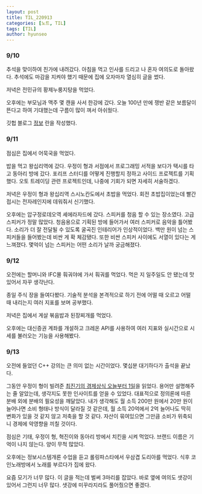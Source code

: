 ```yaml
---
layout: post
title: TIL_220913
categories: [노트, TIL]
tags: [TIL]
author: hyunseo
---
```


### 9/10

추석을 맞이하여 친가에 내려갔다. 아침을 먹고 인사를 드리고 나 혼자 여의도로 돌아왔다. 추석에도 마감을 지켜야 했기 때문에 집에 오자마자 열심히 글을 썼다.

저녁은 전민규의 황제누룽지탕을 먹었다.

오후에는 부모님과 맥주 몇 캔을 사서 한강에 갔다. 오늘 100년 만에 쟁반 같은 보름달이 뜬다고 하여 기대했는데 구름이 많이 껴서 아쉬웠다.

깃헙 블로그 [정보](https://hyunseochoi.github.io/about/) 란을 작성했다.

### 9/11

점심은 집에서 어묵국을 먹었다.

밥을 먹고 왕십리역에 갔다. 우정이 형과 서점에서 프로그래밍 서적을 보다가 택시를 타고 동아리 방에 갔다. 포리프 스터디를 어떻게 진행할지 정하고 사이드 프로젝트를 기획했다. 오토 트레이딩 관련 프로젝트인데, 나중에 기회가 되면 자세히 서술하겠다.

저녁은 우정이 형과 왕십리역 스시노칸도에서 초밥을 먹었다. 회전 초밥집이었는데 빨간 접시는 전자레인지에 데워줘서 신기했다.

오후에는 압구정로데오역 셰에라자드에 갔다. 스피커를 청음 할 수 있는 장소였다. 고급 스피커가 정말 많았다. 청음용으로 기획된 방에 들어가서 여러 스피커로 음악을 틀어봤다. 소리가 더 잘 전달될 수 있도록 굴곡진 인테리어가 인상적이었다. 백만 원이 넘는 스피커들을 들어봤는데 비싼 게 확 체감됐다. 또한 비싼 스피커 사이에도 서열이 있다는 게 느껴졌다. 몇억이 넘는 스피커는 어떤 소리가 날까 궁금해졌다.

### 9/12

오전에는 할머니와 IFC몰 훠궈야에 가서 훠궈를 먹었다. 먹은 지 일주일도 안 됐는데 맛있어서 자꾸 생각난다.

종일 주식 장을 들여다봤다. 기술적 분석을 본격적으로 하기 전에 어떨 때 오르고 어떨 때 내리는지 여러 지표를 보며 공부했다.

저녁은 집에서 게살 볶음밥과 된장찌개를 먹었다.

오후에는 대신증권 계좌를 개설하고 크레온 API를 사용하여 여러 지표와 실시간으로 시세를 불러오는 기능을 사용해봤다.

### 9/13

오전에 들었던 C++ 강의는 큰 의미 없는 시간이었다. 몇십분 대기하다가 출석을 끝났다.

그동안 우정이 형이 빌려준 [최진기의 경제상식 오늘부터 1일](http://www.yes24.com/Product/Goods/63470144)을 읽었다. 용어만 설명해주는 줄 알았는데, 생각지도 못한 인사이트를 얻을 수 있었다. 대표적으로 정의론에 따른 분배 외에 분배의 필요성을 깨달았다. 내가 생각해도 월 소득 200만 원에서 20만 원이 늘어나면 소비 형태나 방식이 달라질 것 같은데, 월 소득 20억에서 2억 늘어나도 딱히 변화가 있을 것 같지 않고 저축을 할 것 같다. 자산이 묶여있으면 그만큼 소비가 위축되니 경제에 악영향을 끼칠 것이다.

점심은 기태, 우정이 형, 혁진이와 동아리 방에서 치킨을 시켜 먹었다. 브랜드 이름은 기억이 나지 않는다. 양이 무척 많았다.

오후에는 정보시스템개론 수업을 듣고 롤링파스타에서 우삼겹 도리아를 먹었다. 식후 코인노래방에서 노래를 부르다가 집에 왔다.

요즘 모기가 너무 많다. 이 글을 적는데 벌써 3마리를 잡았다. 바로 옆에 여의도 샛강이 있어서 그런지 너무 많다. 샛강에 미꾸라지라도 풀어줬으면 좋겠다.
